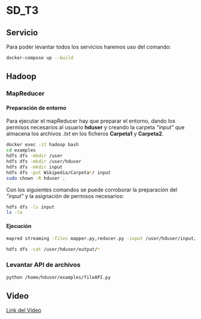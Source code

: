 # SD_T3

## Servicio
Para poder levantar todos los servicios haremos uso del comando:
```sh
docker-compose up --build
```

## Hadoop
### MapReducer
#### Preparación de entorno
Para ejecutar el mapReducer hay que preparar el entorno, dando los permisos necesarios al usuario __hduser__ y creando la carpeta _"input"_ que almacena los archivos _.txt_ en los ficheros __Carpeta1__ y __Carpeta2__.
```sh
docker exec -it hadoop bash
cd examples
hdfs dfs -mkdir /user
hdfs dfs -mkdir /user/hduser
hdfs dfs -mkdir input
hdfs dfs -put Wikipedia/Carpeta*/ input
sudo chown -R hduser .
```
Con los siguientes comandos se puede corroborar la preparación del _"input"_ y la asignación de permisos necesarios:
```sh
hdfs dfs -ls input
ls -la
```
#### Ejecución
```sh
mapred streaming -files mapper.py,reducer.py -input /user/hduser/input/Carpeta*/*.txt -output /user/hduser/output -mapper "python3.9 mapper.py" -reducer "python3.9 reducer.py"

hdfs dfs -cat /user/hduser/output/*
```
### Levantar API de archivos
```sh
python /home/hduser/examples/fileAPI.py 
```

## Video

<div style="text-align:left">
<a href="https://youtu.be/YKwF382gsJs">Link del Video</a>
</div>